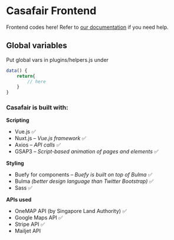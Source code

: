 # Casafair Frontend

Frontend codes here! Refer to [our documentation](https://theodorayy.github.io/wad2-project-docs/) if you need help.

## Global variables

Put global vars in plugins/helpers.js under

```js
data() {
    return{
        // here
    }
}
```

### Casafair is built with:

**Scripting**
- Vue.js :white_check_mark:
- Nuxt.js – _Vue.js framework_ :white_check_mark:
- Axios – _API calls_ :white_check_mark:
- GSAP3 – _Script-based animation of pages and elements_ :white_check_mark:

**Styling**
- Buefy for components – _Buefy is built on top of Bulma_ :white_check_mark:
- Bulma _(better design language than Twitter Bootstrap)_ :white_check_mark:
- Sass :white_check_mark:

**APIs used**
- OneMAP API (by Singapore Land Authority) :white_check_mark:
- Google Maps API :white_check_mark:
- Stripe API :white_check_mark:
- Mailjet API
